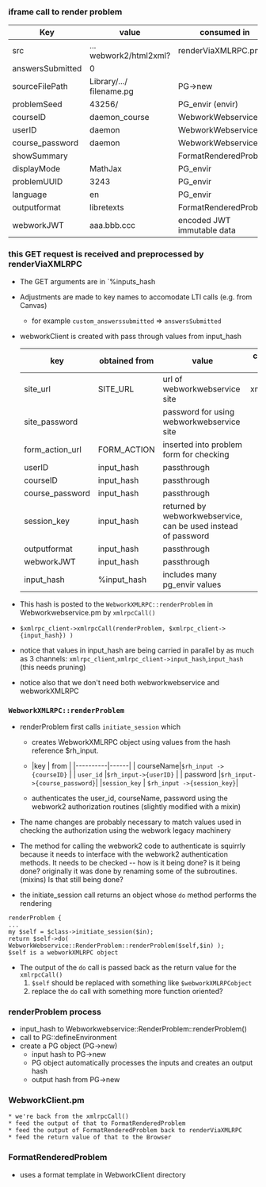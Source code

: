 ### iframe call to render problem

Key  | value | consumed in |
-----|-------| -------------
src	  |	... webwork2/html2xml?	| renderViaXMLRPC.pm |
answersSubmitted | 0 						   |          |
sourceFilePath   |Library/.../ filename.pg | PG->new  |
problemSeed      |43256/ | PG_envir (envir) 
courseID			| daemon_course | WebworkWebservice   |
userID           | daemon        | WebworkWebservice   |
course_password  | daemon        | WebworkWebservice   |
showSummary      |               |FormatRenderedProblem|
displayMode      | MathJax       | PG_envir   |
problemUUID      |  3243         | PG_envir   |
language         | en            | PG_envir   |
outputformat     | libretexts    | FormatRenderedProblem|
webworkJWT       |aaa.bbb.ccc    | encoded JWT immutable data

### this GET request is received and preprocessed by renderViaXMLRPC 
* The GET arguments are in `%inputs_hash
* Adjustments are made to key names to accomodate LTI calls (e.g. from Canvas)
	* for example `custom_answerssubmitted` => `answersSubmitted`
* webworkClient is created with pass through values from input_hash
	
	| key    | obtained from   | value| consumed by |    
	|--------|-----------------|-----|------------|
	|site_url| SITE_URL        |url of webworkwebservice site| xmlrpcCall()|
	|site_password | | password for using webworkwebservice  site|
	|form_action_url| FORM_ACTION | inserted into problem form for checking |
	|userID | input_hash 			| passthrough|
	|courseID | input_hash 			| passthrough|
	|course_password | input_hash | passthrough|
	|session_key| input_hash  | returned by webworkwebservice, can be used instead of password|
	|outputformat| input_hash | passthrough|
	|webworkJWT  | input_hash | passthrough|
	|input_hash  | \%input_hash| includes many pg_envir values|
	
* This hash is posted to the `WebworkXMLRPC::renderProblem` in Webworkwebservice.pm by `xmlrpcCall()`	
* `$xmlrpc_client->xmlrpcCall(renderProblem, $xmlrpc_client->{input_hash}) )`
* notice that values in input_hash are being carried in parallel by as much as 3 channels: `xmlrpc_client`,`xmlrpc_client->input_hash`,`input_hash`  (this needs pruning)
* notice also that we don't need both webworkwebservice and webworkXMLRPC

###  `WebworkXMLRPC::renderProblem`
* renderProblem first calls `initiate_session` which

	* creates WebworkXMLRPC object using values from the hash reference $rh_input.

	* |key | from |
|----------|------|
|		courseName|`$rh_input ->{courseID}` |
|     `user_id`	|`$rh_input->{userID}`    |
| password       |`$rh_input->{course_password}`|
|`session_key`     |  `$rh_input ->{session_key}`|

	* authenticates the user_id, courseName, password using the webwork2 authorization routines (slightly modified with a mixin)
* The name changes are probably necessary to match values used in checking the authorization using the webwork legacy machinery
* The method for calling the webwork2 code to authenticate is squirrly because it needs to interface with the webwork2 authentication methods.  It needs to be checked -- how is it being done?  is it being done? originally it was done by renaming some of the subroutines. (mixins)  Is that still being done?
 
* the initiate_session call returns an object whose `do` method performs the rendering 

``` 
renderProblem {
...
my $self = $class->initiate_session($in);
return $self->do( WebworkWebservice::RenderProblem::renderProblem($self,$in) );
$self is a webworkXMLRPC object
```

* The output of the `do` call is passed back as the return value for the `xmlrpcCall()`
	1.  `$self` should be replaced with something like `$webworkXMLRPCobject`
	2. replace the `do` call with something more function oriented?
	
### renderProblem process
* input_hash to Webworkwebservice::RenderProblem::renderProblem()
* call to PG::defineEnvironment
* create a PG object (PG->new)
	* input hash to PG->new
	* PG object automatically processes the inputs and creates an output hash
	* output hash from PG->new

### WebworkClient.pm
	* we're back from the xmlrpcCall()
	* feed the output of that to FormatRenderedProblem
	* feed the output of FormatRenderedProblem back to renderViaXMLRPC
	* feed the return value of that to the Browser
### FormatRenderedProblem
* uses a format template in WebworkClient directory
